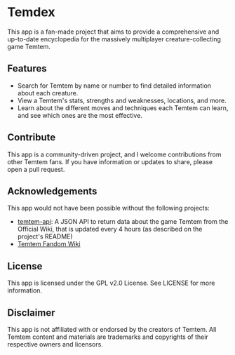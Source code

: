 # Temdex

This app is a fan-made project that aims to provide a comprehensive and up-to-date encyclopedia for the massively multiplayer creature-collecting game Temtem.

## Features
- Search for Temtem by name or number to find detailed information about each creature.
- View a Temtem's stats, strengths and weaknesses, locations, and more.
- Learn about the different moves and techniques each Temtem can learn, and see which ones are the most effective.

## Contribute

This app is a community-driven project, and I welcome contributions from other Temtem fans. If you have information or updates to share, please open a pull request.

## Acknowledgements

This app would not have been possible without the following projects:

- [temtem-api](https://github.com/maael/temtem-api): A JSON API to return data about the game Temtem from the Official Wiki, that is updated every 4 hours (as described on the project's README)
- [Temtem Fandom Wiki](https://temtem.fandom.com/wiki/Temtem)

## License

This app is licensed under the GPL v2.0 License. See LICENSE for more information.

## Disclaimer

This app is not affiliated with or endorsed by the creators of Temtem. All Temtem content and materials are trademarks and copyrights of their respective owners and licensors.
